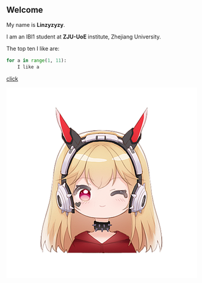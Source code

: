 ## Welcome 

My name is **Linzyzyzy**. 

I am an IBI1 student at **ZJU-UoE** institute, Zhejiang University.

The top ten I like are:

```python
for a in range(1, 11):
	I like a
```

[click](lzy.html)

![](/image/2.png)
